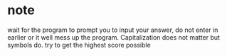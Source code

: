 # note
wait for the program to prompt you to input your answer, do not enter in earlier or it well mess up the program. 
Capitalization does not matter but symbols do.
try to get the highest score possible
